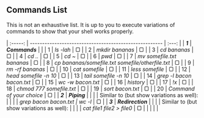 ## Commands List

This is not an exhaustive list. It is up to you to execute variations of commands to show that your shell works properly. 

| :-----: | ------------------------------------------------------ | :---: |
| ***1*** | ***Commands***                                         |       |
|    1    | *ls -lah*                                              |   ▢   |
|    2    | *mkdir bananas*                                        |   ▢   |
|    3    | *cd bananas*                                           |   ▢   |
|    4    | *cd ..*                                                |   ▢   |
|    5    | *cd ~*                                                 |   ▢   |
|    6    | *pwd*                                                  |   ▢   |
|    7    | *mv somefile.txt bananas*                              |   ▢   |
|    8    | *cp bananas/somefile.txt somefile/otherfile.txt*       |   ▢   |
|    9    | *rm -rf bananas*                                       |   ▢   |
|   10    | *cat somefile*                                         |   ▢   |
|   11    | *less somefile*                                        |   ▢   |
|   12    | *head somefile -n 10*                                  |   ▢   |
|   13    | *tail somefile -n 10*                                  |   ▢   |
|   14    | *grep -l bacon bacon.txt*                              |   ▢   |
|   15    | *wc -w bacon.txt*                                      |   ▢   |
|   16    | *history*                                              |   ▢   |
|   17    | *!x*                                                   |   ▢   |
|   18    | *chmod 777 somefile.txt*                               |   ▢   |
|   19    | *sort bacon.txt*                                       |   ▢   |
|   20    | *Command of your choice*                               |   ▢   |
| ***2*** | ***Piping***                                           |       |
|         | Similar to (but show variations as well):        |       |
|         | *grep bacon bacon.txt \| wc -l*                        |   ▢   |
| ***3*** | ***Redirection***                                      |       |
|         | Similar to (but show variations as well):                |       |
|         | *cat file1 file2 > file0*                              |   ▢   |
|         |                                                        |       |
